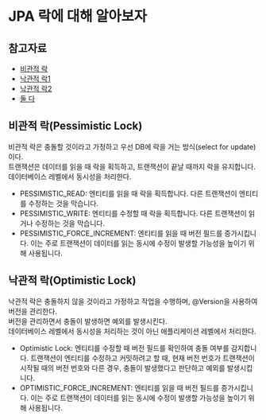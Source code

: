 # JPA 락에 대해 알아보자

## 참고자료

- [비관적 락](https://isntyet.github.io/jpa/JPA-비관적-잠금(Pessimistic-Lock)/)
- [낙관적 락1](https://velog.io/@znftm97/동시성-문제-해결하기-V1-낙관적-락Optimisitc-Lock-feat.데드락-첫-만남)
- [낙관적 락2](https://devoong2.tistory.com/entry/JPA-에서-낙관적-락Optimistic-Lock을-이용해-동시성-처리하기)
- [둘 다](https://velog.io/@hyojhand/상품-주문-동시성-문제-해결하기-DeadLock-낙관적-락-비관적-락)

## 비관적 락(Pessimistic Lock)

비관적 락은 충돌할 것이라고 가정하고 우선 DB에 락을 거는 방식(select for update)이다.    
트랜잭션은 데이터를 읽을 때 락을 획득하고, 트랜잭션이 끝날 때까지 락을 유지합니다.    
데이터베이스 레벨에서 동시성을 처리한다.

- PESSIMISTIC_READ: 엔티티를 읽을 때 락을 획득합니다. 다른 트랜잭션이 엔티티를 수정하는 것을 막습니다.
- PESSIMISTIC_WRITE: 엔티티를 수정할 때 락을 획득합니다. 다른 트랜잭션이 읽거나 수정하는 것을 막습니다.
- PESSIMISTIC_FORCE_INCREMENT: 엔티티를 읽을 때 버전 필드를 증가시킵니다. 이는 주로 트랜잭션이 데이터를 읽는 동시에 수정이 발생할 가능성을 높이기 위해 사용됩니다.

## 낙관적 락(Optimistic Lock)

낙관적 락은 충돌하지 않을 것이라고 가정하고 작업을 수행하며, @Version을 사용하여 버전을 관리한다.      
버전을 관리하면서 충돌이 발생하면 예외를 발생시킨다.      
데이터베이스 레벨에서 동시성을 처리하는 것이 아닌 애플리케이션 레벨에서 처리한다.

- Optimistic Lock: 엔티티를 수정할 때 버전 필드를 확인하여 충돌 여부를 감지합니다. 트랜잭션이 엔티티를 수정하고 커밋하려고 할 때, 현재 버전 번호가 트랜잭션이 시작될 때의 버전 번호와 다른 경우,
  충돌이 발생했다고 판단하고 예외를 발생시킵니다.
- OPTIMISTIC_FORCE_INCREMENT: 엔티티를 읽을 때 버전 필드를 증가시킵니다. 이는 주로 트랜잭션이 데이터를 읽는 동시에 수정이 발생할 가능성을 높이기 위해 사용됩니다.
